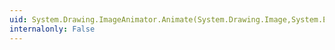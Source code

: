 ```yaml
---
uid: System.Drawing.ImageAnimator.Animate(System.Drawing.Image,System.EventHandler)
internalonly: False
---
```


